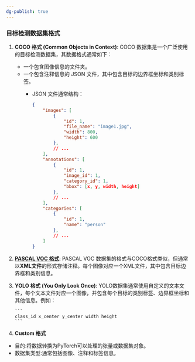 ```yaml
---
dg-publish: true
---
```


### 目标检测数据集格式

1. **COCO 格式 (Common Objects in Context)**:
   COCO 数据集是一个广泛使用的目标检测数据集，其数据格式通常如下：

   - 一个包含图像信息的文件夹。
   - 一个包含注释信息的 JSON 文件，其中包含目标的边界框坐标和类别标签。
	   - JSON 文件通常结构：
   
		   ```json
		   {
		       "images": [
		           {
		               "id": 1,
		               "file_name": "image1.jpg",
		               "width": 800,
		               "height": 600
		           },
		           // ...
		       ],
		       "annotations": [
		           {
		               "id": 1,
		               "image_id": 1,
		               "category_id": 1,
		               "bbox": [x, y, width, height]
		           },
		           // ...
		       ],
		       "categories": [
		           {
		               "id": 1,
		               "name": "person"
		           },
		           // ...
		       ]
		   }
		   ```

2. **[PASCAL VOC 格式](PASCAL_VOC简介)**:
   PASCAL VOC 数据集的格式与COCO格式类似，但通常以**XML文件**的形式存储注释。每个图像对应一个XML文件，其中包含目标边界框和类别信息。

3. **YOLO 格式 (You Only Look Once)**:
	   YOLO数据集通常使用自定义的文本文件，每个文本文件对应一个图像，并包含每个目标的类别标签、边界框坐标和其他信息。例如：

	   ```
	   class_id x_center y_center width height
	   ```

4. **Custom 格式**

- 目的:将数据转换为PyTorch可以处理的张量或数据集对象。
- 数据集类型:通常包括图像、注释和标签信息。